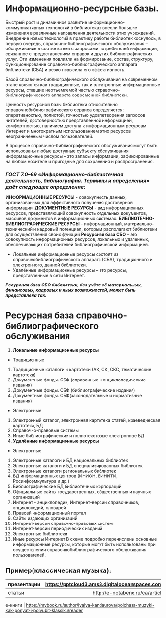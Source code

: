 # Информационно-ресурсные базы.

Быстрый рост и динамичное развитие информационно-коммуникативных технологий в библиотеках внесли большие изменения в различные направления деятельности этих учреждений. Внедрение новых технологий в практику работы библиотек коснулось, в первую очередь, справочно-библиографического обслуживания – обслуживание в соответствии с запросами потребителей информации, связанное с предоставлением справок и других библиографических услуг. Эти изменения повлияли на формирование, состав, структуру, функционирование справочно-библиографического аппарата библиотеки (СБА) и резко повысила его эффективность.

Базой справочно-библиографического обслуживания на современном этапе являются как традиционные, так и электронные информационные ресурсы, ставшие неотъемлемой частью справочно-библиографического аппарата современной библиотеки.

Ценность ресурсной базы библиотеки относительно справочнобиблиографического сервиса определяется: оперативностью, полнотой, точностью удовлетворения запросов читателей, достоверностью представленной информацией, комфортностью, наличием доступа к информационным ресурсам Интернет и многократным использованием этих ресурсов неограниченным числом пользователей.

В процессе справочно-библиографического обслуживания могут быть использованы любые доступные субъекту обслуживания информационные ресурсы – это запасы информации, зафиксированные на любом носителе и пригодные для сохранения и распространения.

### *ГОСТ 7.0–99 «Информационно-библиотечная деятельность, библиография. Термины и определения» даёт следующее определение:*

**ИНФОРМАЦИОННЫЕ РЕСУРСЫ** - совокупность данных, организованных для эффективного получения достоверной информации.
**ДОКУМЕНТНЫЕ РЕСУРСЫ** - вид информационных ресурсов, представляющий совокупность отдельных документов, массивов документов в информационных системах.
**БИБЛИОТЕЧНО-БИБЛИОГРАФИЧЕСКИЕ РЕСУРСЫ** - информационный, материально-технический и кадровый потенциал, которым располагают библиотеки для осуществления своих функций
**Ресурсная база СБО** – это совокупность информационных ресурсов, локальных и удалённых, обеспечивающих потребителей библиографической информацией.
- Локальные информационные ресурсы состоят из справочнобиблиографического аппарата (СБА), традиционного и электронного, данной библиотеки.
- Удалённые информационные ресурсы – это ресурсы, представленные в сети Интернет.

***Ресурсная база СБО библиотеки, без учёта её материальных, финансовых, кадровых и иных возможностей, может быть представлена так:***

# Ресурсная база справочно-библиографического обслуживания
1. **Локальные информационные ресурсы**
- Традиционные
1. Традиционные каталоги и картотеки (АК, СК, СКС, тематические картотеки)
2. Документные фонды. СБФ (справочные и энциклопедические издания)
3. Документные фонды. СБФ (библиографические издания)
4. Документные фонды. СБФ(законодательные и нормативные издания)
- Электронные
1. Электронный каталог, электроннвя картотека статей, краеведческая картотека, БД
2. Справочно-правовые системы
3. Иные библиографические и полнотекстовые электронные БД
2. **Удалённые информационные ресурсы**
- Электронные
1. Электронные каталоги и БД национальных библиотек
2. Электронные каталоги и БД специализированных библиотек
3. Электронные каталоги региональных библиотек
4. БД информационных центров (ИНИОН, ВИНИТИ, Росинформкультура и др.)
5. Библиографические БД библиотечных корпораций
6. Официальные сайты государственных, общественных и научных организаций
7. Интернет - энциклопедии, Интернет-версии справочников, энциклопедий, словарей
8. Правовй информационный портал
9. Сайты издающих организаций
10. Интернет-версии справочно-правовых систем
11. Интернет-версии периодических изданий
12. Электронные библиотеки
13. Иные ресурсы Интернет
В схеме подробно перечислены основные информационные ресурсы, которые могут быть использованы при осуществлении справочнобиблиографического обслуживания пользователей.

## Пример(классическая музыка):
презентации | <https://pptcloud3.ams3.digitaloceanspaces.com/html5ppt/191869/index.html> 
:-------- |:-----:
статьи | <http://e-notabene.ru/ca/article_171.html>
e-книги
 | <https://mybook.ru/author/lyalya-kandaurova/polchasa-muzyki-kak-ponyat-i-polyubit-klassiku/reader>
